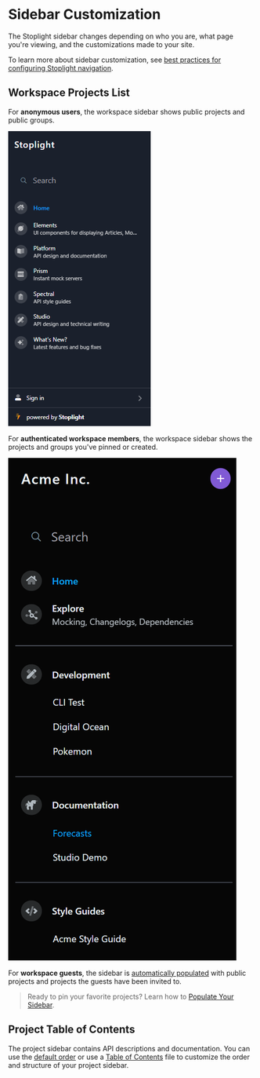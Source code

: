 # Sidebar Customization

The Stoplight sidebar changes depending on who you are, what page you're viewing, and the customizations made to your site.

To learn more about sidebar customization, see [best practices for configuring Stoplight navigation](https://meta.stoplight.io/docs/api-best-practices/hosted-docs/stoplight-navigation). 

## Workspace Projects List

For **anonymous users**, the workspace sidebar shows public projects and public groups. 

<!--
focus: center
bg: "#1A202C"
-->
![Anonymous User Sidebar](../../assets/images/anonymous-workspace-sidebar.png)

For **authenticated workspace members**, the workspace sidebar shows the projects and groups you've pinned or created. 

<!--
focus: center
bg: "#1A202C"
-->
![member-workspace-sidebar.png](../../assets/images/member-workspace-sidebar.png)

For **workspace guests**, the sidebar is [automatically populated](a.workspace-sidebar.md#guest-sidebar-visibility) with public projects and projects the guests have been invited to. 

<!-- theme: success -->
> Ready to pin your favorite projects? Learn how to [Populate Your Sidebar](a.workspace-sidebar.md).

## Project Table of Contents

The project sidebar contains API descriptions and documentation. You can use the [default order](d.table-of-contents.md#the-default-structure) or use a [Table of Contents](d.table-of-contents.md) file to customize the order and structure of your project sidebar. 

